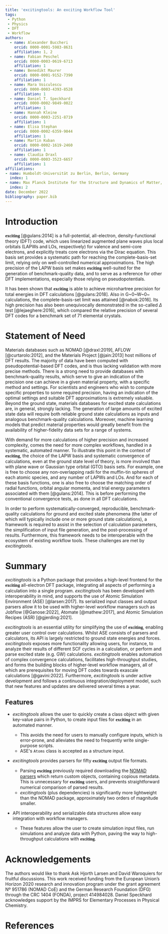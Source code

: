 ```yaml
---
title: 'excitingtools: An exciting Workflow Tool'
tags:
 - Python
 - Physics
 - DFT
 - Workflow
authors:
  - name: Alexander Buccheri
    orcid: 0000-0001-5983-8631
    affiliation: 1, 2
  - name: Fabian Peschel
    orcid: 0000-0003-0619-6713
    affiliation: 1
  - name: Benedikt Maurer
    orcid: 0000-0001-9152-7390
    affiliation: 1
  - name: Mara Voiculescu
    orcid: 0000-0003-4393-8528
    affiliation: 1
  - name: Daniel T. Speckhard
    orcid: 0000-0002-9849-0022
    affiliation: 1
  - name: Hannah Kleine
    orcid: 0000-0003-2251-8719
    affiliation: 1
  - name: Elisa Stephan
    orcid: 0000-0002-6359-9044
    affiliation: 1
  - name: Martin Kuban
    orcid: 0000-0002-1619-2460
    affiliation: 1
  - name: Claudia Draxl
    orcid: 0000-0003-3523-6657
    affiliation: 1
affiliations:
- name: Humboldt-Universität zu Berlin, Berlin, Germany
  index: 1
- name: Max Planck Institute for the Structure and Dynamics of Matter, Hamburg, Germany
  index: 2
date: December 2022  
bibliography: paper.bib
---
```


# Introduction

<span style="font-family:american typewriter; font-size:1em;">**exciting**</span> [@gulans:2014] is a full-potential, 
all-electron, density-functional theory (DFT) code, which uses linearized augmented plane waves plus local orbitals 
(LAPWs and LOs, respectively) for valence and semi-core electrons, and explicitly treats core electrons via the 
Dirac equation. This basis set provides a systematic path for reaching the complete-basis-set limit, relying only on 
well-controlled numerical approximations. The high precision of the LAPW basis set makes <span style="font-family:american typewriter; font-size:1em;">**exciting**</span> 
well-suited for the generation of benchmark-quality data, and to serve as a reference for other DFT implementations, 
especially those relying on pseudopotentials.

It has been shown that <span style="font-family:american typewriter; font-size:1em;">**exciting**</span> is able to 
achieve microhartree precision for total energies in DFT calculations [@gulans:2018]. Also in G~0~W~0~ calculations, 
the complete-basis-set limit was attained [@nabok:2016]. Its high precision has also been unequivocally 
demonstrated in the so-called $\Delta$ test [@lejaeghere:2016], which compared the relative precision of several DFT 
codes for a benchmark set of 71 elemental crystals.

# Statement of Need

Materials databases such as NOMAD [@draxl:2019], AFLOW [@curtarolo:2012], and the Materials Project [@jain:2013] 
host millions of DFT results. The majority of data have been computed with pseudopotential-based DFT codes, and is thus 
lacking validation with more precise methods. There is a strong need to provide databases with benchmark-quality results, 
which serve to give an indication of the precision one can achieve in a given material property, with a specific method 
and settings. For scientists and engineers who wish to compute specific properties to some required precision, having an 
indication of the optimal settings and suitable DFT approximations is extremely valuable. Beyond the ground state, 
materials databases for excited state calculations are, in general, strongly lacking. The generation of large amounts of 
excited state data will require both reliable ground state calculations as inputs and analogous benchmark-quality 
calculations. Moreover, machine learning models that predict material properties would greatly benefit from the 
availability of higher-fidelity data sets for a range of systems.

With demand for more calculations of higher precision and increased complexity, comes the need for more complex workflows, 
handled in a systematic, automated manner. To illustrate this point in the context of 
<span style="font-family:american typewriter; font-size:1em;">**exciting**</span>, the choice of the LAPW basis and 
systematic convergence of calculations, even at the ground state level of theory, is more involved than with 
plane wave or Gaussian type orbital (GTO) basis sets. For example, one is free to choose any non-overlapping radii for 
the muffin-tin spheres of each atomic species, and any number of LAPWs and LOs. And for each of these basis functions, 
one is also free to choose the matching order of radial functions, orbital angular momenta, and trial energy parameters 
associated with them [@gulans:2014]. This is before performing the conventional convergence tests, as done in all DFT 
calculations.

In order to perform systematically-converged, reproducible, benchmark-quality calculations for ground and excited state
phenomena (the latter of which will typically include one or more ground state calculations), a framework is required to
assist in the selection of calculation parameters, the simplification of input file generation, and the post-processing 
of results. Furthermore, this framework needs to be interoperable with the ecosystem of existing workflow tools. These 
challenges are met by _excitingtools_.

# Summary

_excitingtools_ is a Python package that provides a high-level frontend for the <span style="font-family:american typewriter; font-size:1em;">**exciting**</span>
all-electron DFT package, integrating all aspects of performing a calculation into a single program. _excitingtools_ has
been developed with interoperability in mind, and supports the use of Atomic Simulation Environment (ASE) [@larsen:2017].
Its serialized input classes and output parsers allow it to be used with higher-level workflow managers such as
Jobflow [@Ganose:2022], Atomate [@mathew:2017], and Atomic Simulation Recipes (ASR) [@gjerding:2021]. 


_excitingtools_ is an essential utility for simplifying the use of <span style="font-family:american typewriter; font-size:1em;">**exciting**</span>,
enabling greater user control over calculations. Whilst ASE consists of parsers and calculators, its API is largely 
restricted to ground state energies and forces. _excitingtools_ exposes more functionality allowing users, for instance, 
to analyze their results of different SCF cycles in a calculation, or perform and parse excited state (e.g. GW) 
calculations. _excitingtools_ enables automation of complex convergence calculations, facilitates high-throughput 
studies, and forms the building blocks of higher-level workflow managers, all of which are prerequisites for moving DFT codes 
towards exascale calculations [@gavini:2022]. Furthermore, _excitingtools_ is under active development and follows a continuous 
integration/deployment model, such that new features and updates are delivered several times a year.


## Features

* _excitingtools_ allows the user to quickly create a class object with given key-value pairs in Python, to create input 
  files for <span style="font-family:american typewriter; font-size:1em;">**exciting**</span> in an automated manner.
    - This avoids the need for users to manually configure inputs, which is error-prone, and alleviates the need to 
    frequently write single-purpose scripts.
    - ASE's `Atoms` class is accepted as a structure input.

* _excitingtools_ provides parsers for fifty <span style="font-family:american typewriter; font-size:1em;">**exciting**</span>
    output file formats.
    - Parsing <span style="font-family:american typewriter; font-size:1em;">**exciting**</span> previously required 
    downloading the [NOMAD parsers](https://github.com/nomad-coe/nomad-parser-exciting) which return custom objects, 
    containing copious metadata. This is unnecessary for <span style="font-family:american typewriter; font-size:1em;">**exciting**</span>
    users, and prevents straightforward numerical comparison of parsed results.
    - _excitingtools_ (plus dependencies) is significantly more lightweight than the NOMAD package, approximately two 
    orders of magnitude smaller.
  
* API interoperability and serializable data structures allow easy integration with workflow managers.
    - These features allow the user to create simulation input files, run simulations and analyze data with Python, paving the way to 
    high-throughput calculations with <span style="font-family:american typewriter; font-size:1em;">**exciting**</span>.

# Acknowledgements

The authors would like to thank Ask Hjorth Larsen and David Waroquiers for fruitful discussions. This work received 
funding from the European Union’s Horizon 2020 research and innovation program under the grant agreement Nº 951786 
(NOMAD CoE) and the  German Research Foundation (DFG) through the CRC 1404 (FONDA), project 414984028. Daniel Speckhard 
acknowledges support by the IMPRS for Elementary Processes in Physical Chemistry.

# References
